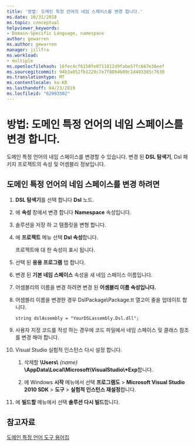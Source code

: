 ```yaml
---
title: '방법: 도메인 특정 언어의 네임 스페이스를 변경 합니다.'
ms.date: 10/31/2018
ms.topic: conceptual
helpviewer_keywords:
- Domain-Specific Language, namespace
author: gewarren
ms.author: gewarren
manager: jillfra
ms.workload:
- multiple
ms.openlocfilehash: 16fec4cf6150fe0711812d9fabe57fc667e36eef
ms.sourcegitcommit: 94b3a052fb1229c7e7f8804b09c1d403385c7630
ms.translationtype: MT
ms.contentlocale: ko-KR
ms.lasthandoff: 04/23/2019
ms.locfileid: "62993502"
---
```

# <a name="how-to-change-the-namespace-of-a-domain-specific-language"></a>방법: 도메인 특정 언어의 네임 스페이스를 변경 합니다.

도메인 특정 언어의 네임 스페이스를 변경할 수 있습니다. 변경 된 **DSL 탐색기**, Dsl 패키지 프로젝트의 속성 및 어셈블리 정보입니다.

## <a name="to-change-the-namespace-of-a-domain-specific-language"></a>도메인 특정 언어의 네임 스페이스를 변경 하려면

1. **DSL 탐색기**를 선택 합니다 **Dsl** 노드.

2. 에 **속성** 창에서 변경 합니다 **Namespace** 속성입니다.

3. 솔루션을 저장 하 고 템플릿을 변형 합니다.

4. 에 **프로젝트** 메뉴 선택 **Dsl 속성**합니다.

   프로젝트에 대 한 속성이 표시 됩니다.

5. 선택 된 **응용 프로그램** 탭 합니다.

6. 변경 된 **기본 네임 스페이스** 속성을 새 네임 스페이스 이름입니다.

7. 어셈블리의 이름을 변경 하려면 변경 된 **어셈블리 이름 속성입니다.**

8. 어셈블리 이름을 변경한 경우 DslPackage\Package.tt 열고이 줄을 업데이트 합니다.

   `string dslAssembly = "YourDSLassembly.Dsl.dll";`

9. 사용자 지정 코드를 작성 하는 경우에 코드 파일에서 네임 스페이스 및 클래스 참조를 변경 해야 합니다.

10. Visual Studio 실험적 인스턴스 다시 설정 합니다.

    1. 삭제할 **\Users\\** _{name}_ **\AppData\Local\Microsoft\VisualStudio\\\*Exp**합니다.

    2. 에 Windows **시작** 메뉴에서 선택 **프로그램도** > **Microsoft Visual Studio 2010 SDK** > **도구**  >  **실험적 인스턴스 재설정**합니다.

11. 에 **빌드할** 메뉴에서 선택 **솔루션 다시 빌드**합니다.

## <a name="see-also"></a>참고자료

[도메인 특정 언어 도구 용어집](https://msdn.microsoft.com/ca5e84cb-a315-465c-be24-76aa3df276aa)